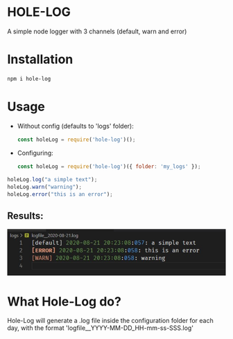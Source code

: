 # HOLE-LOG
A simple node logger with 3 channels (default, warn and error)

# Installation

```bash
npm i hole-log
```

# Usage
- Without config (defaults to 'logs' folder):

    ```js
    const holeLog = require('hole-log')();
    ```

- Configuring:
    ```js
    const holeLog = require('hole-log')({ folder: 'my_logs' });
    ```


```js
holeLog.log("a simple text");
holeLog.warn("warning");
holeLog.error("this is an error");
```
## Results:

![](https://raw.githubusercontent.com/alexlndn/hole-log/master/images/result.jpg)

# What Hole-Log do?

Hole-Log will generate a .log file inside the configuration folder for each day, with the format 'logfile__YYYY-MM-DD_HH-mm-ss-SSS.log'


